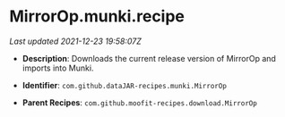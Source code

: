 # MirrorOp.munki.recipe

_Last updated 2021-12-23 19:58:07Z_

- **Description**: Downloads the current release version of MirrorOp and imports into Munki.

- **Identifier**: `com.github.dataJAR-recipes.munki.MirrorOp`

- **Parent Recipes**: `com.github.moofit-recipes.download.MirrorOp`